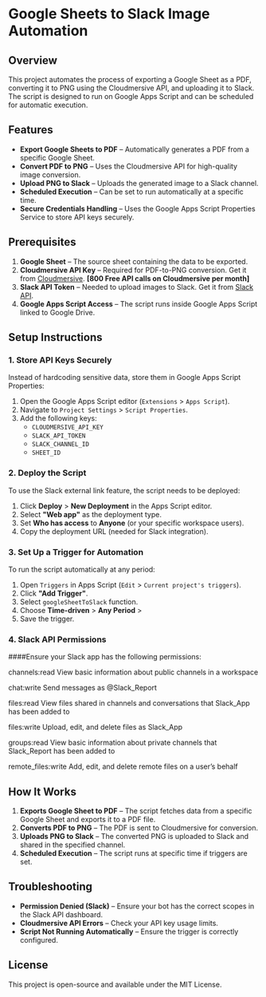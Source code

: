 # Google Sheets to Slack Image Automation

## Overview

This project automates the process of exporting a Google Sheet as a PDF, converting it to PNG using the Cloudmersive API, and uploading it to Slack. The script is designed to run on Google Apps Script and can be scheduled for automatic execution.

## Features

- **Export Google Sheets to PDF** – Automatically generates a PDF from a specific Google Sheet.
- **Convert PDF to PNG** – Uses the Cloudmersive API for high-quality image conversion.
- **Upload PNG to Slack** – Uploads the generated image to a Slack channel.
- **Scheduled Execution** – Can be set to run automatically at a specific time.
- **Secure Credentials Handling** – Uses the Google Apps Script Properties Service to store API keys securely.

## Prerequisites

1. **Google Sheet** – The source sheet containing the data to be exported.
2. **Cloudmersive API Key** – Required for PDF-to-PNG conversion. Get it from [Cloudmersive](https://www.cloudmersive.com). ****[800 Free API calls on Cloudmersive per month]****
3. **Slack API Token** – Needed to upload images to Slack. Get it from [Slack API](https://api.slack.com/apps).
4. **Google Apps Script Access** – The script runs inside Google Apps Script linked to Google Drive.

## Setup Instructions

### 1. Store API Keys Securely
Instead of hardcoding sensitive data, store them in Google Apps Script Properties:

1. Open the Google Apps Script editor (`Extensions` > `Apps Script`).
2. Navigate to `Project Settings` > `Script Properties`.
3. Add the following keys:
   - `CLOUDMERSIVE_API_KEY`
   - `SLACK_API_TOKEN`
   - `SLACK_CHANNEL_ID`
   - `SHEET_ID`

### 2. Deploy the Script

To use the Slack external link feature, the script needs to be deployed:

1. Click **Deploy** > **New Deployment** in the Apps Script editor.
2. Select **"Web app"** as the deployment type.
3. Set **Who has access** to **Anyone** (or your specific workspace users).
4. Copy the deployment URL (needed for Slack integration).

### 3. Set Up a Trigger for Automation

To run the script automatically at any period:

1. Open `Triggers` in Apps Script (`Edit` > `Current project's triggers`).
2. Click **"Add Trigger"**.
3. Select `googleSheetToSlack` function.
4. Choose **Time-driven** > **Any Period** >
5. Save the trigger.

### 4. Slack API Permissions

####Ensure your Slack app has the following permissions:
 
channels:read
View basic information about public channels in a workspace

chat:write
Send messages as @Slack_Report

files:read
View files shared in channels and conversations that Slack_App has been added to

files:write
Upload, edit, and delete files as Slack_App

groups:read
View basic information about private channels that Slack_Report has been added to

remote_files:write
Add, edit, and delete remote files on a user’s behalf

## How It Works

1. **Exports Google Sheet to PDF** – The script fetches data from a specific Google Sheet and exports it to a PDF file.
2. **Converts PDF to PNG** – The PDF is sent to Cloudmersive for conversion.
3. **Uploads PNG to Slack** – The converted PNG is uploaded to Slack and shared in the specified channel.
4. **Scheduled Execution** – The script runs at specific time if triggers are set.

## Troubleshooting

- **Permission Denied (Slack)** – Ensure your bot has the correct scopes in the Slack API dashboard.
- **Cloudmersive API Errors** – Check your API key usage limits.
- **Script Not Running Automatically** – Ensure the trigger is correctly configured.

## License

This project is open-source and available under the MIT License.

